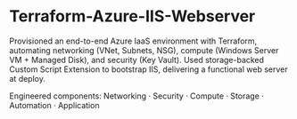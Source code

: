 # Terraform-Azure-IIS-Webserver
Provisioned an end-to-end Azure IaaS environment with Terraform, automating networking (VNet, Subnets, NSG), compute (Windows Server VM + Managed Disk), and security (Key Vault). Used storage-backed Custom Script Extension to bootstrap IIS, delivering a functional web server at deploy.

Engineered components: Networking · Security · Compute · Storage · Automation · Application
